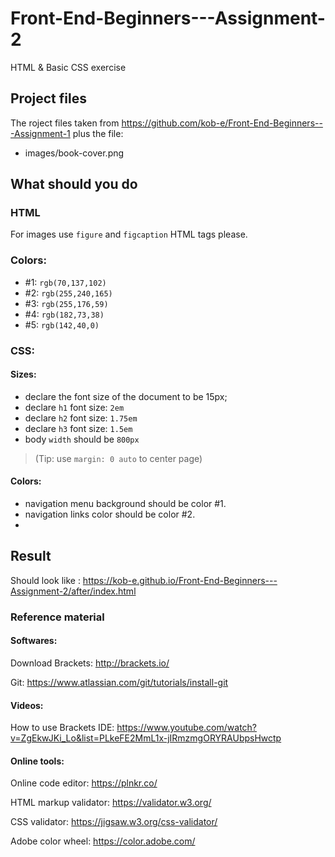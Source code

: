 # Front-End-Beginners---Assignment-2
HTML &amp; Basic CSS exercise

## Project files
The roject files taken from https://github.com/kob-e/Front-End-Beginners---Assignment-1
plus the file:
* images/book-cover.png


## What should you do
### HTML
For images use `figure` and `figcaption` HTML tags please.

### Colors:
* #1: `rgb(70,137,102)`
* #2: `rgb(255,240,165)`
* #3: `rgb(255,176,59)`
* #4: `rgb(182,73,38)`
* #5: `rgb(142,40,0)`

### CSS:
#### Sizes:
* declare the font size of the document to be 15px;
* declare `h1` font size: `2em`
* declare `h2` font size: `1.75em`
* declare `h3` font size: `1.5em`
* body `width` should be `800px`
>(Tip: use `margin: 0 auto` to center page) 

#### Colors:
* navigation menu background should be color #1.
* navigation links color should be color #2.
* 

## Result
Should look like : https://kob-e.github.io/Front-End-Beginners---Assignment-2/after/index.html

### Reference material

#### Softwares:
Download Brackets: http://brackets.io/

Git: https://www.atlassian.com/git/tutorials/install-git

#### Videos:
How to use Brackets IDE: https://www.youtube.com/watch?v=ZgEkwJKi_Lo&list=PLkeFE2MmL1x-jIRmzmgORYRAUbpsHwctp

#### Online tools:
Online code editor: https://plnkr.co/

HTML markup validator: https://validator.w3.org/

CSS validator: https://jigsaw.w3.org/css-validator/

Adobe color wheel: https://color.adobe.com/

 
